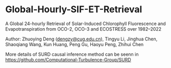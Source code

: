 # Global-Hourly-SIF-ET-Retrieval

A Global 24-hourly Retrieval of Solar-Induced Chlorophyll Fluorescence and Evapotranspiration from OCO-2, OCO-3 and ECOSTRESS over 1982–2022

Author: Zhuoying Deng (dengzy@cug.edu.cn), Tingyu Li, Jinghua Chen, Shaoqiang Wang, Kun Huang, Peng Gu, Haoyu Peng, Zhihui Chen

More details of SURD causal inference method can be seenn in https://github.com/Computational-Turbulence-Group/SURD
